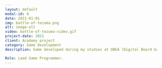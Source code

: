 ```yaml
---
layout: default
modal-id: 6
date: 2021-01-01
img: battle-of-tezuma.png
alt: image-alt
video: battle-of-tezuma-video.gif
project-date: 2021
client: Academy project
category: Game Development
description: Game developed during my studies at DBGA (Digital Board Game Academy). It's an RTS game with auto-battler elements. The players will build their deck with their favourite units to battle for the control of the City of Tezuma in short 1v1 battles. The main objective of the game is to defeat the opponent by building an unstoppable formation with the best units and claim victory for yourself. Counterplay and strategic thinking will be greatly rewarded.

Role: Lead Game Programmer.
---
```

